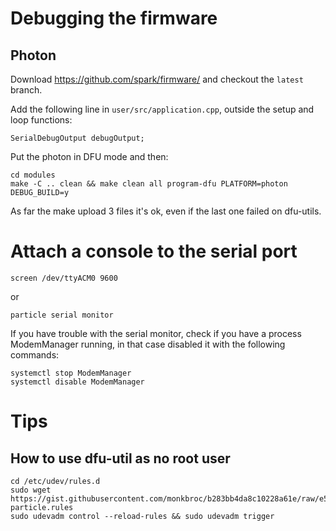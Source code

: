 # Debugging the firmware

## Photon

Download https://github.com/spark/firmware/ and checkout the ``latest`` branch.

Add the following line in ``user/src/application.cpp``, outside the setup and loop functions:

    SerialDebugOutput debugOutput;

Put the photon in DFU mode and then:

    cd modules
    make -C .. clean && make clean all program-dfu PLATFORM=photon DEBUG_BUILD=y

As far the make upload 3 files it's ok, even if the last one failed on dfu-utils.

# Attach a console to the serial port

    screen /dev/ttyACM0 9600

or

    particle serial monitor

If you have trouble with the serial monitor, check if you have a process ModemManager running, in that case disabled
it with the following commands:

    systemctl stop ModemManager
    systemctl disable ModemManager

# Tips

## How to use dfu-util as no root user

    cd /etc/udev/rules.d
    sudo wget https://gist.githubusercontent.com/monkbroc/b283bb4da8c10228a61e/raw/e59c77021b460748a9c80ef6a3d62e17f5947be1/50-particle.rules
    sudo udevadm control --reload-rules && sudo udevadm trigger

